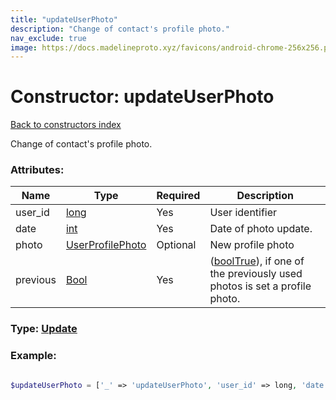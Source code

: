```yaml
---
title: "updateUserPhoto"
description: "Change of contact's profile photo."
nav_exclude: true
image: https://docs.madelineproto.xyz/favicons/android-chrome-256x256.png
---
```

# Constructor: updateUserPhoto  
[Back to constructors index](/API_docs/constructors/index.html)



Change of contact's profile photo.

### Attributes:

| Name     |    Type       | Required | Description |
|----------|---------------|----------|-------------|
|user\_id|[long](/API_docs/types/long.html) | Yes|User identifier|
|date|[int](/API_docs/types/int.html) | Yes|Date of photo update.|
|photo|[UserProfilePhoto](/API_docs/types/UserProfilePhoto.html) | Optional|New profile photo|
|previous|[Bool](/API_docs/types/Bool.html) | Yes|([boolTrue](../constructors/boolTrue.html)), if one of the previously used photos is set a profile photo.|



### Type: [Update](/API_docs/types/Update.html)


### Example:

```php

$updateUserPhoto = ['_' => 'updateUserPhoto', 'user_id' => long, 'date' => int, 'photo' => UserProfilePhoto, 'previous' => Bool];
```  

